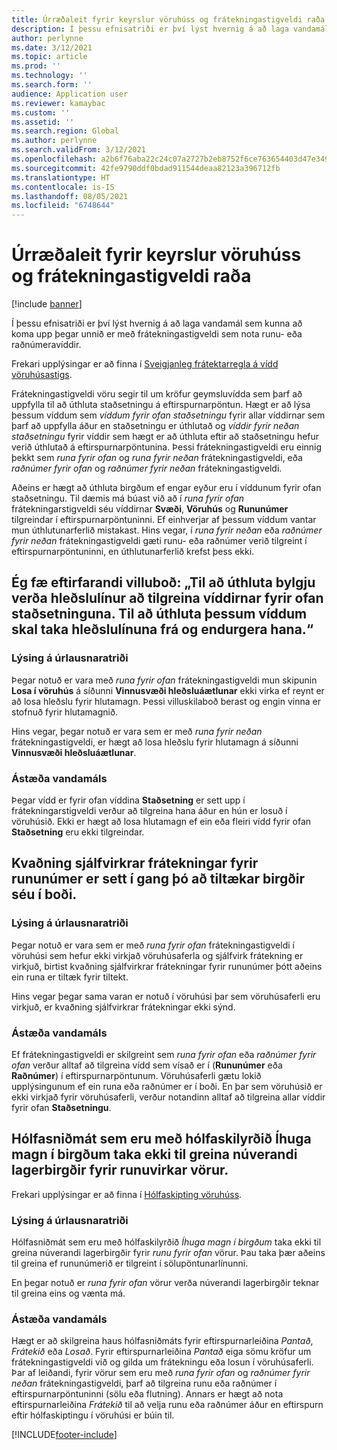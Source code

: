 ```yaml
---
title: Úrræðaleit fyrir keyrslur vöruhúss og frátekningastigveldi raða
description: Í þessu efnisatriði er því lýst hvernig á að laga vandamál sem kunna að koma upp þegar unnið er með frátekningastigveldi sem nota runu- eða raðnúmeravíddir.
author: perlynne
ms.date: 3/12/2021
ms.topic: article
ms.prod: ''
ms.technology: ''
ms.search.form: ''
audience: Application user
ms.reviewer: kamaybac
ms.custom: ''
ms.assetid: ''
ms.search.region: Global
ms.author: perlynne
ms.search.validFrom: 3/12/2021
ms.openlocfilehash: a2b6f76aba22c24c07a2727b2eb8752f6ce763654403d47e34932a21a776dccb
ms.sourcegitcommit: 42fe9790ddf0bdad911544deaa82123a396712fb
ms.translationtype: HT
ms.contentlocale: is-IS
ms.lasthandoff: 08/05/2021
ms.locfileid: "6748644"
---
```

# <a name="troubleshoot-warehouse-batch-and-serial-reservation-hierarchies"></a>Úrræðaleit fyrir keyrslur vöruhúss og frátekningastigveldi raða

[!include [banner](../includes/banner.md)]

Í þessu efnisatriði er því lýst hvernig á að laga vandamál sem kunna að koma upp þegar unnið er með frátekningastigveldi sem nota runu- eða raðnúmeravíddir.

Frekari upplýsingar er að finna í [Sveigjanleg frátektarregla á vídd vöruhúsastigs](flexible-warehouse-level-dimension-reservation.md).

Frátekningastigveldi vöru segir til um kröfur geymsluvídda sem þarf að uppfylla til að úthluta staðsetningu á eftirspurnarpöntun. Hægt er að lýsa þessum víddum sem *víddum fyrir ofan staðsetningu* fyrir allar víddirnar sem þarf að uppfylla áður en staðsetningu er úthlutað og *víddir fyrir neðan staðsetningu* fyrir víddir sem hægt er að úthluta eftir að staðsetningu hefur verið úthlutað á eftirspurnarpöntunina. Þessi frátekningastigveldi eru einnig þekkt sem *runa fyrir ofan* og *runa fyrir neðan* frátekningastigveldi, eða *raðnúmer fyrir ofan* og *raðnúmer fyrir neðan* frátekningastigveldi.

Aðeins er hægt að úthluta birgðum ef engar eyður eru í víddunum fyrir ofan staðsetningu. Til dæmis má búast við að í *runa fyrir ofan* frátekningarstigveldi séu víddirnar **Svæði**, **Vöruhús** og **Rununúmer** tilgreindar í eftirspurnarpöntuninni. Ef einhverjar af þessum víddum vantar mun úthlutunarferlið mistakast. Hins vegar, í *runa fyrir neðan* eða *raðnúmer fyrir neðan* frátekningastigveldi gæti runu- eða raðnúmer verið tilgreint í eftirspurnarpöntuninni, en úthlutunarferlið krefst þess ekki.

## <a name="i-receive-the-following-error-message-to-be-assigned-to-wave-load-lines-must-specify-the-dimensions-above-the-location-to-assign-these-dimensions-reserve-and-recreate-the-load-line"></a>Ég fæ eftirfarandi villuboð: „Til að úthluta bylgju verða hleðslulínur að tilgreina víddirnar fyrir ofan staðsetninguna. Til að úthluta þessum víddum skal taka hleðslulínuna frá og endurgera hana.“

### <a name="issue-description"></a>Lýsing á úrlausnaratriði

Þegar notuð er vara með *runa fyrir ofan* frátekningastigveldi mun skipunin **Losa í vöruhús** á síðunni **Vinnusvæði hleðsluáætlunar** ekki virka ef reynt er að losa hleðslu fyrir hlutamagn. Þessi villuskilaboð berast og engin vinna er stofnuð fyrir hlutamagnið.

Hins vegar, þegar notuð er vara sem er með *runa fyrir neðan* frátekningastigveldi, er hægt að losa hleðslu fyrir hlutamagn á síðunni **Vinnusvæði hleðsluáætlunar**.

### <a name="issue-cause"></a>Ástæða vandamáls

Þegar vídd er fyrir ofan víddina **Staðsetning** er sett upp í frátekningarstigveldi verður að tilgreina hana áður en hún er losuð í vöruhúsið. Ekki er hægt að losa hlutamagn ef ein eða fleiri vídd fyrir ofan **Staðsetning** eru ekki tilgreindar.

## <a name="the-auto-reservation-prompt-for-a-batch-number-is-triggered-even-though-there-is-available-inventory"></a>Kvaðning sjálfvirkrar frátekningar fyrir rununúmer er sett í gang þó að tiltækar birgðir séu í boði.

### <a name="issue-description"></a>Lýsing á úrlausnaratriði

Þegar notuð er vara sem er með *runa fyrir ofan* frátekningastigveldi í vöruhúsi sem hefur ekki virkjað vöruhúsaferla og sjálfvirk frátekning er virkjuð, birtist kvaðning sjálfvirkrar frátekningar fyrir rununúmer þótt aðeins ein runa er tiltæk fyrir tiltekt.

Hins vegar þegar sama varan er notuð í vöruhúsi þar sem vöruhúsaferli eru virkjuð, er kvaðning sjálfvirkrar frátekningar ekki sýnd.

### <a name="issue-cause"></a>Ástæða vandamáls

Ef frátekningastigveldi er skilgreint sem *runa fyrir ofan* eða *raðnúmer fyrir ofan* verður alltaf að tilgreina vídd sem vísað er í (**Rununúmer** eða **Raðnúmer**) í eftirspurnarpöntunum. Vöruhúsaferli gætu lokið upplýsingunum ef ein runa eða raðnúmer er í boði. En þar sem vöruhúsið er ekki virkjað fyrir vöruhúsaferli, verður notandinn alltaf að tilgreina allar víddir fyrir ofan **Staðsetningu**.

## <a name="slotting-templates-that-have-the-consider-on-hand-slot-criterion-dont-consider-current-on-hand-inventory-for-batch-enabled-items"></a>Hólfasniðmát sem eru með hólfaskilyrðið Íhuga magn í birgðum taka ekki til greina núverandi lagerbirgðir fyrir runuvirkar vörur.

Frekari upplýsingar er að finna í [Hólfaskipting vöruhúss](warehouse-slotting.md).

### <a name="issue-description"></a>Lýsing á úrlausnaratriði

Hólfasniðmát sem eru með hólfaskilyrðið *Íhuga magn í birgðum* taka ekki til greina núverandi lagerbirgðir fyrir *runu fyrir ofan* vörur. Þau taka þær aðeins til greina ef rununúmerið er tilgreint í sölupöntunarlínunni.

En þegar notuð er *runa fyrir ofan* vörur verða núverandi lagerbirgðir teknar til greina eins og vænta má.

### <a name="issue-cause"></a>Ástæða vandamáls

Hægt er að skilgreina haus hólfasniðmáts fyrir eftirspurnarleiðina *Pantað*, *Frátekið* eða *Losað*. Fyrir eftirspurnarleiðina *Pantað* eiga sömu kröfur um frátekningastigveldi við og gilda um frátekningu eða losun í vöruhúsaferli. Þar af leiðandi, fyrir vörur sem eru með *runa fyrir ofan* og *raðnúmer fyrir neðan* frátekningastigveldi, þarf að tilgreina runu eða raðnúmer í eftirspurnarpöntuninni (sölu eða flutning). Annars er hægt að nota eftirspurnarleiðina *Frátekið* til að velja runu eða raðnúmer áður en eftirspurn eftir hólfaskiptingu í vöruhúsi er búin til.

[!INCLUDE[footer-include](../../includes/footer-banner.md)]
